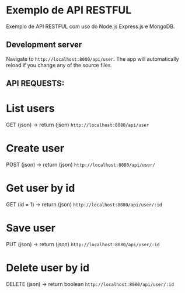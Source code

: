 # Exemplo de API RESTFUL

Exemplo de API RESTFUL com uso do Node.js Express.js e MongoDB.

## Development server

Navigate to `http://localhost:8080/api/user`. The app will automatically reload if you change any of the source files.

## API REQUESTS: 

# List users
GET (json) -> return (json)
`http://localhost:8080/api/user`

# Create user
POST (json) -> return (json)
`http://localhost:8080/api/user/`

# Get user by id
GET (id = 1) -> return (json)
`http://localhost:8080/api/user/:id`

# Save user 
PUT (json) -> return (json)
`http://localhost:8080/api/user/:id`

# Delete user by id
DELETE (json) -> return boolean
`http://localhost:8080/api/user/:id`

